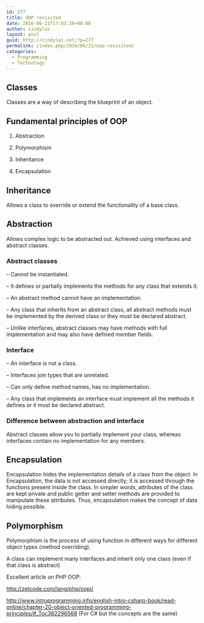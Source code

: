 ```yaml
---
id: 277
title: OOP revisited
date: 2016-06-21T17:03:26+00:00
author: cindylai
layout: post
guid: http://cindylai.net/?p=277
permalink: /index.php/2016/06/21/oop-revisited/
categories:
  - Programming
  - Technology
---
```

## Classes

Classes are a way of describing the blueprint of an object.

## Fundamental principles of OOP

1) Abstraction
  
2) Polymorphism
  
3) Inheritance
  
4) Encapsulation

## Inheritance

Allows a class to override or extend the functionality of a base class.

## Abstraction

Allows complex logic to be abstracted out. Achieved using interfaces and abstract classes.

### Abstract classes

&#8211; Cannot be instantiated.
  
&#8211; It defines or partially implements the methods for any class that extends it.
  
&#8211; An abstract method cannot have an implementation.
  
&#8211; Any class that inherits from an abstract class, all abstract methods must be implemented by the derived class or they must be declared abstract.
  
&#8211; Unlike interfaces, abstract classes may have methods with full implementation and may also have defined member fields. 

### Interface

&#8211; An interface is not a class.
  
&#8211; Interfaces join types that are unrelated.
  
&#8211; Can only define method names, has no implementation.
  
&#8211; Any class that implements an interface must implement all the methods it defines or it must be declared abstract.

### Difference between abstraction and interface

Abstract classes allow you to partially implement your class, whereas interfaces contain no implementation for any members.

## Encapsulation

Encapsulation hides the implementation details of a class from the object. In Encapsulation, the data is not accessed directly; it is accessed through the functions present inside the class. In simpler words, attributes of the class are kept private and public getter and setter methods are provided to manipulate these attributes. Thus, encapsulation makes the concept of data hiding possible.

## Polymorphism

Polymorphism is the process of using function in different ways for different object types (method overriding).

A class can implement many interfaces and inherit only one class (even if that class is abstract)

Excellent article on PHP OOP:
  
http://zetcode.com/lang/php/oopi/
  
http://www.introprogramming.info/english-intro-csharp-book/read-online/chapter-20-object-oriented-programming-principles/#_Toc362296568 (For C# but the concepts are the same)